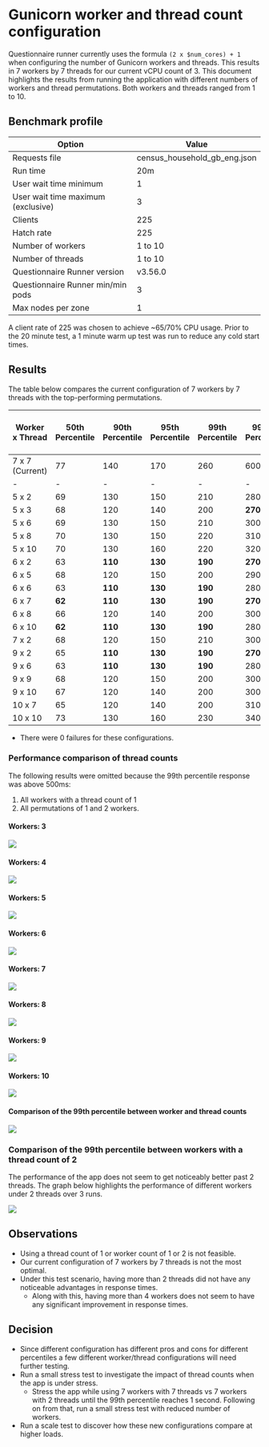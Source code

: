 # Gunicorn worker and thread count configuration

Questionnaire runner currently uses the formula `(2 x $num_cores) + 1` when configuring the number of Gunicorn workers and threads. This results in 7 workers by 7 threads for our current vCPU count of 3.
This document highlights the results from running the application with different numbers of workers and thread permutations. Both workers and threads ranged from 1 to 10. 

## Benchmark profile

| Option                             | Value                        |
|------------------------------------|------------------------------|
| Requests file                      | census_household_gb_eng.json |
| Run time                           | 20m                          |
| User wait time minimum             | 1                            |
| User wait time maximum (exclusive) | 3                            |
| Clients                            | 225                          |
| Hatch rate                         | 225                          |
| Number of workers                  | 1 to 10                      |
| Number of threads                  | 1 to 10                      |
| Questionnaire Runner version       | v3.56.0                      |
| Questionnaire Runner min/min pods  | 3                            |
| Max nodes per zone                 | 1                            |

A client rate of 225 was chosen to achieve ~65/70% CPU usage. Prior to the 20 minute test, a 1 minute warm up test was run to reduce any cold start times.

## Results

The table below compares the current configuration of 7 workers by 7 threads with the top-performing permutations.

| Worker x Thread | 50th Percentile | 90th Percentile | 95th Percentile | 99th Percentile | 99.9th Percentile | 100th Percentile | GETs Average (weighted) | POSTs Average (weighted) | All requests Average (weighted) | Total Requests |
|-----------------|-----------------|-----------------|-----------------|-----------------|-------------------|------------------|-------------------------|--------------------------|---------------------------------|----------------|
| 7 x 7 (Current) | 77              | 140             | 170             | 260             | 600               | 1400             | 243                     | 298                      | 270                             | 320,773        |
| -               | -               | -               | -               | -               | -                 | -                | -                       | -                        | -                               | -              |
| 5 x 2           | 69              | 130             | 150             | 210             | 280               | **510**          | 189                     | 208                      | 198                             | 325,105        |
| 5 x 3           | 68              | 120             | 140             | 200             | **270**           | 650              | 174                     | 200                      | 187                             | 326,242        |
| 5 x 6           | 69              | 130             | 150             | 210             | 300               | 610              | 182                     | 220                      | 201                             | 324,880        |
| 5 x 8           | 70              | 130             | 150             | 220             | 310               | 550              | 181                     | 225                      | 203                             | 324,731        |
| 5 x 10          | 70              | 130             | 160             | 220             | 320               | 610              | 189                     | 234                      | 211                             | 324,585        |
| 6 x 2           | 63              | **110**         | **130**         | **190**         | **270**           | 770              | 168                     | 186                      | 177                             | 328,819        |
| 6 x 5           | 68              | 120             | 150             | 200             | 290               | 580              | 172                     | 212                      | 191                             | 326,306        |
| 6 x 6           | 63              | **110**         | **130**         | **190**         | 280               | **510**          | 159                     | 195                      | 177                             | 328,715        |
| 6 x 7           | **62**          | **110**         | **130**         | **190**         | **270**           | 1400             | **157**                 | 192                      | **174**                         | 328,855        |
| 6 x 8           | 66              | 120             | 140             | 200             | 300               | 570              | 169                     | 207                      | 188                             | 326,849        |
| 6 x 10          | **62**          | **110**         | **130**         | **190**         | 280               | 630              | 159                     | 195                      | 176                             | **329,017**    |
| 7 x 2           | 68              | 120             | 150             | 210             | 300               | 730              | 199                     | 214                      | 206                             | 325,552        |
| 9 x 2           | 65              | **110**         | **130**         | **190**         | **270**           | 700              | 168                     | **190**                  | 179                             | 328,011        |
| 9 x 6           | 63              | **110**         | **130**         | **190**         | 280               | 560              | 160                     | 196                      | 178                             | 328,588        |
| 9 x 9           | 68              | 120             | 150             | 200             | 300               | 740              | 172                     | 213                      | 192                             | 326,285        |
| 9 x 10          | 67              | 120             | 140             | 200             | 300               | 580              | 172                     | 214                      | 193                             | 326,015        |
| 10 x 7          | 65              | 120             | 140             | 200             | 310               | 660              | 172                     | 212                      | 192                             | 326,886        |
| 10 x 10         | 73              | 130             | 160             | 230             | 340               | 620              | 196                     | 246                      | 221                             | 323,284        |

- There were 0 failures for these configurations.

### Performance comparison of thread counts

The following results were omitted because the 99th percentile response was above 500ms:
1. All workers with a thread count of 1
2. All permutations of 1 and 2 workers.

#### Workers: 3

![](images/performance_graph_workers3.png)

#### Workers: 4

![](images/performance_graph_workers4.png)

#### Workers: 5

![](images/performance_graph_workers5.png)

#### Workers: 6

![](images/performance_graph_workers6.png)

#### Workers: 7

![](images/performance_graph_workers7.png)

#### Workers: 8

![](images/performance_graph_workers8.png)

#### Workers: 9

![](images/performance_graph_workers9.png)

#### Workers: 10

![](images/performance_graph_workers10.png)

#### Comparison of the 99th percentile between worker and thread counts

![](images/performance_graph_workers_by_threads.png)

### Comparison of the 99th percentile between workers with a thread count of 2

The performance of the app does not seem to get noticeably better past 2 threads. The graph below highlights the performance of different workers under 2 threads over 3 runs.

![](images/performance_graph_workers_by_2_threads_99th_avg.png)

## Observations

- Using a thread count of 1 or worker count of 1 or 2 is not feasible.
- Our current configuration of 7 workers by 7 threads is not the most optimal.
- Under this test scenario, having more than 2 threads did not have any noticeable advantages in response times.
    - Along with this, having more than 4 workers does not seem to have any significant improvement in response times.

## Decision
- Since different configuration has different pros and cons for different percentiles a few different worker/thread configurations will need further testing.
- Run a small stress test to investigate the impact of thread counts when the app is under stress.
    - Stress the app while using 7 workers with 7 threads vs 7 workers with 2 threads until the 99th percentile reaches 1 second. Following on from that, run a small stress test with reduced number of workers.
- Run a scale test to discover how these new configurations compare at higher loads.
